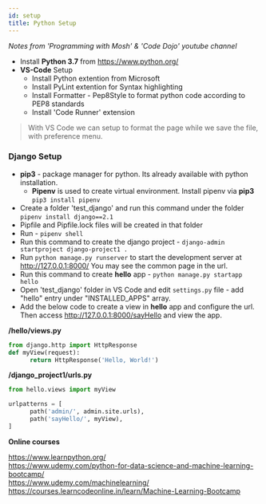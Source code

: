 ```yaml
---
id: setup
title: Python Setup
---
```


_Notes from 'Programming with Mosh' & 'Code Dojo' youtube channel_

- Install **Python 3.7** from https://www.python.org/ 
- **VS-Code** Setup
  - Install Python extention from Microsoft
  - Install PyLint extention for Syntax highlighting
  - Install Formatter - Pep8Style to format python code according to PEP8 standards
  - Install 'Code Runner' extension

> With VS Code we can setup to format the page while we save the file, with preference menu.

### Django Setup

  - **pip3** - package manager for python. Its already available with python installation. <br/>
     - **Pipenv** is used to create virtual environment. Install pipenv via **pip3** <br/>
        `pip3 install pipenv`
  - Create a folder 'test_django' and run this command under the folder <br>
        `pipenv install django==2.1`
  - Pipfile and Pipfile.lock files will be created in that folder
  - Run  -  `pipenv shell`
  - Run this command to create the django project - `django-admin startproject django-project1 .`
  - Run `python manage.py runserver` to start the development server at  http://127.0.0.1:8000/
    You may see the common page in the url. 
  - Run this command to create **hello** app - `python manage.py startapp hello`
  - Open 'test_django' folder in VS Code and edit `settings.py` file - add "hello" entry under "INSTALLED_APPS" array.
  - Add the below code to create a view in **hello** app and configure the url. Then access http://127.0.0.1:8000/sayHello and view the app.

**/hello/views.py**
```python
from django.http import HttpResponse
def myView(request):
      return HttpResponse('Hello, World!')
```

**/django_project1/urls.py**
```python
from hello.views import myView

urlpatterns = [
      path('admin/', admin.site.urls),
      path('sayHello/', myView),
]
```

**Online courses**  

https://www.learnpython.org/  
https://www.udemy.com/python-for-data-science-and-machine-learning-bootcamp/  
https://www.udemy.com/machinelearning/  
https://courses.learncodeonline.in/learn/Machine-Learning-Bootcamp  


